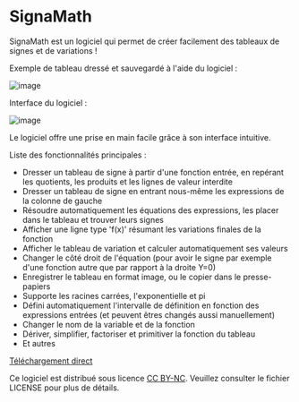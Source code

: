 # SignaMath

SignaMath est un logiciel qui permet de créer facilement des tableaux de signes et de variations !

Exemple de tableau dressé et sauvegardé à l'aide du logiciel :

![image](https://github.com/zonetecde/SignaMath/assets/56195432/ec052b5a-fe77-4c40-a918-3cd628255ffa)

Interface du logiciel :

![image](https://github.com/zonetecde/SignaMath/assets/56195432/0dbb4612-6345-474b-a4ff-47046ef3be3b)

Le logiciel offre une prise en main facile grâce à son interface intuitive.

Liste des fonctionnalités principales :

- Dresser un tableau de signe à partir d'une fonction entrée, en repérant les quotients, les produits et les lignes de valeur interdite
- Dresser un tableau de signe en entrant nous-même les expressions de la colonne de gauche
- Résoudre automatiquement les équations des expressions, les placer dans le tableau et trouver leurs signes
- Afficher une ligne type 'f(x)' résumant les variations finales de la fonction
- Afficher le tableau de variation et calculer automatiquement ses valeurs
- Changer le côté droit de l'équation (pour avoir le signe par exemple d'une fonction autre que par rapport à la droite Y=0)
- Enregistrer le tableau en format image, ou le copier dans le presse-papiers
- Supporte les racines carrées, l'exponentielle et pi
- Défini automatiquement l'intervalle de définition en fonction des expressions entrées (et peuvent êtres changés aussi manuellement)
- Changer le nom de la variable et de la fonction
- Dériver, simplifier, factoriser et primitiver la fonction du tableau
- Et autres

[Téléchargement direct](https://github.com/zonetecde/SignaMath/releases/latest/download/SignaMath.exe)

Ce logiciel est distribué sous licence [CC BY-NC](https://creativecommons.org/licenses/by-nc/4.0/legalcode.fr). Veuillez consulter le fichier LICENSE pour plus de détails.
